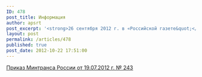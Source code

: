 ```yaml
---
ID: 478
post_title: Информация
author: apsrt
post_excerpt: '<strong>26 сентября 2012 г. в «Российской газете&quot;</strong> (№ 5894) опубликован приказ Минтранса России  от 19.07.2012 г.  № 243 «Об утверждении Порядка формирования и ведения автоматизированных централизованных баз персональных данных о пассажирах, а также предоставления содержащихся в них данных», подготовленный во исполнение статьи 11 Федерального закона «О транспортной безопасности&quot;'
layout: post
permalink: /articles/478
published: true
post_date: 2012-10-22 17:51:00
---
```

<a href="http://www.apsrt.ru/docs/u25.doc"><span style="text-decoration:underline;">Приказ Минтранса России  от 19.07.2012 г.  № 243 </span></a>